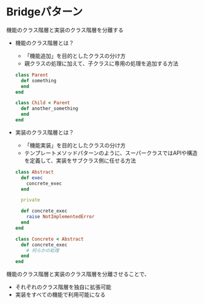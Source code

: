 # Bridgeパターン
機能のクラス階層と実装のクラス階層を分離する
- 機能のクラス階層とは？
  - 「機能追加」を目的としたクラスの分け方
  - 親クラスの処理に加えて、子クラスに専用の処理を追加する方法

  ```rb
  class Parent
    def something
    end
  end

  class Child < Parent
    def another_something
    end
  end
  ```


- 実装のクラス階層とは？
  - 「機能実装」を目的としたクラスの分け方
  - テンプレートメソッドパターンのように、スーパークラスではAPIや構造を定義して、実装をサブクラス側に任せる方法
  ```rb
  class Abstract
    def exec
      concrete_exec
    end

    private

    def concrete_exec
      raise NotImplementedError
    end
  end

  class Concrete < Abstract
    def concrete_exec
      # 何らかの処理
    end
  end
  ```

機能のクラス階層と実装のクラス階層を分離させることで、
- それぞれのクラス階層を独自に拡張可能
- 実装をすべての機能で利用可能になる
